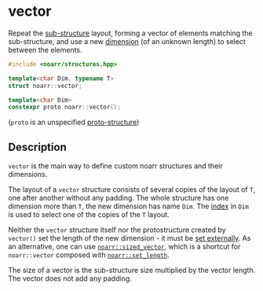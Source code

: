# vector

Repeat the [sub-structure](../Glossary.md#sub-structure) layout, forming a vector of elements matching the sub-structure,
and use a new [dimension](../Glossary.md#dimension) (of an unknown length) to select between the elements.

```hpp
#include <noarr/structures.hpp>

template<char Dim, typename T>
struct noarr::vector;

template<char Dim>
constexpr proto noarr::vector();
```

(`proto` is an unspecified [proto-structure](../Glossary.md#proto-structure))


## Description

`vector` is the main way to define custom noarr structures and their dimensions.

The layout of a `vector` structure consists of several copies of the layout of `T`, one after another without any padding.
The whole structure has one dimension more than `T`, the new dimension has name `Dim`.
The [index](../Glossary.md#index) in `Dim` is used to select one of the copies of the `T` layout.

Neither the `vector` structure itself nor the protostructure created by `vector()` set the length of the new dimension - it must be [set externally](../BasicUsage.md#lengths).
As an alternative, one can use [`noarr::sized_vector`](sized_vector.md), which is a shortcut for `noarr::vector` composed with [`noarr::set_length`](set_length.md).

The size of a vector is the sub-structure size multiplied by the vector length. The vector does not add any padding.
